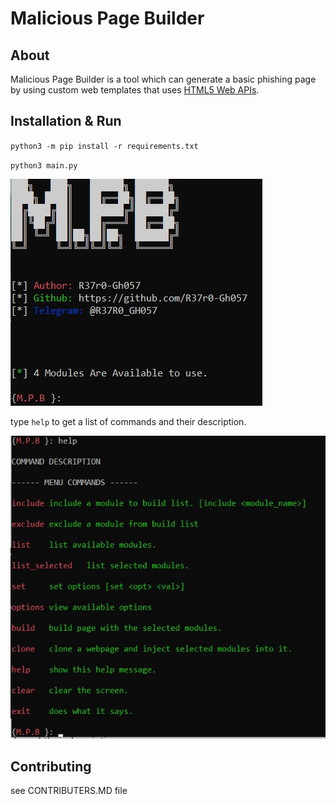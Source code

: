 # Malicious Page Builder
## About
Malicious Page Builder is a tool which can generate a basic phishing page by using custom web templates that uses [HTML5 Web APIs](https://developer.mozilla.org/en-US/docs/Web/API).

## Installation & Run

`python3 -m pip install -r requirements.txt`

`python3 main.py`

![](start.jpg)

type `help` to get a list of commands and their description.

![](help.jpg)

## Contributing

see CONTRIBUTERS.MD file
